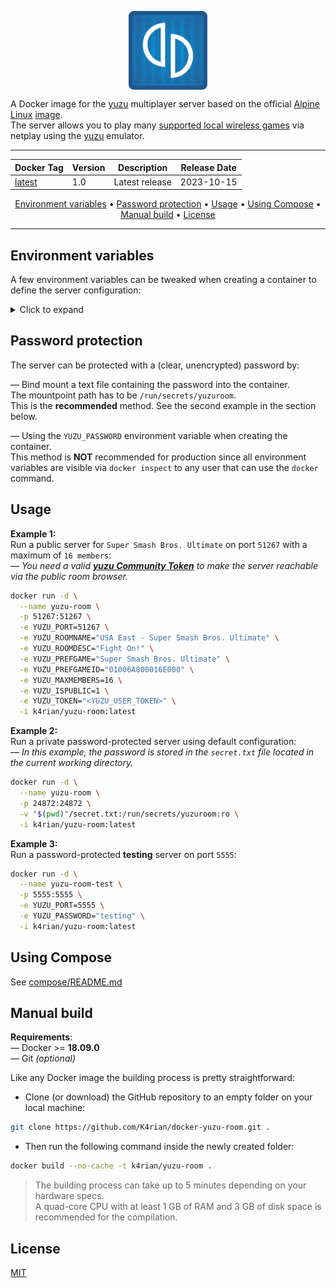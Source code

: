<p align="center">
 <img alt="docker-yuzu-room logo" src="https://raw.githubusercontent.com/K4rian/docker-yuzu-room/assets/icons/logo-docker-yuzu-room.svg" width="25%" align="center">
</p>

A Docker image for the [yuzu][1] multiplayer server based on the official [Alpine Linux][2] [image][3].<br>
The server allows you to play many [supported local wireless games][4] via netplay using the [yuzu][1] emulator.

---
<div align="center">

Docker Tag  | Version | Description    | Release Date
---         | ---     | ---            | ---
[latest][5] | 1.0     | Latest release | 2023-10-15
</div>
<p align="center"><a href="#environment-variables">Environment variables</a> &bull; <a href="#password-protection">Password protection</a> &bull; <a href="#usage">Usage</a> &bull; <a href="#using-compose">Using Compose</a> &bull; <a href="#manual-build">Manual build</a> <!-- &bull; <a href="#see-also">See also</a> --> &bull; <a href="#license">License</a></p>

---
## Environment variables
A few environment variables can be tweaked when creating a container to define the server configuration:

<details>
<summary>Click to expand</summary>

Variable          | Default value               | Description 
---               | ---                         | ---
YUZU_BINDADDR     | 0.0.0.0                     | Host to bind to.
YUZU_PORT         | 24872                       | Port to listen on (TCP/UDP).
YUZU_ROOMNAME     | yuzu Room                   | Name of the room.
YUZU_PREFGAME     | Any                         | Name of the preferred game.
YUZU_MAXMEMBERS   | 4                           | Maximum number of members (2-16).
YUZU_BANLISTFILE  | bannedlist.ybl              | File which yuzu will store ban records in.
YUZU_LOGFILE      | yuzu-room.log               | File path to store the logs.
YUZU_ROOMDESC     |                             | (Optional) Description of the room.
YUZU_PREFGAMEID   | 0                           | (Optional) Preferred game title identifier. You can find the Title ID with the game list of yuzu (right-click on a game -> `Properties`).
YUZU_PASSWORD     |                             | (Optional) Room password *(__NOT__ recommended, see the section below)*.
YUZU_ISPUBLIC     | 0                           | (Optional) Make the room public. Valid User Token and Web API URL are required.
YUZU_TOKEN        |                             | (Optional) The yuzu Community user token to use for the room. Required to make the room public.
YUZU_WEBAPIURL    | https://api.yuzu-emu.org    | (Optional) URL to the yuzu Web API. Required to make the room public.
YUZU_ENABLEMODS   | 0                           | (Optional) Grant the yuzu Community Moderators the power to moderate the room.

</details>

## Password protection
The server can be protected with a (clear, unencrypted) password by:  

— Bind mount a text file containing the password into the container.<br>
The mountpoint path has to be `/run/secrets/yuzuroom`.<br>
This is the __recommended__ method. See the second example in the section below.

— Using the `YUZU_PASSWORD` environment variable when creating the container.<br>
This method is __NOT__ recommended for production since all environment variables are visible via `docker inspect` to any user that can use the `docker` command. 

## Usage
__Example 1:__<br>
Run a public server for `Super Smash Bros. Ultimate` on port `51267` with a maximum of `16 members`:<br>
— *You need a valid __[yuzu Community Token][6]__ to make the server reachable via the public room browser.*
```bash
docker run -d \
  --name yuzu-room \
  -p 51267:51267 \
  -e YUZU_PORT=51267 \
  -e YUZU_ROOMNAME="USA East - Super Smash Bros. Ultimate" \
  -e YUZU_ROOMDESC="Fight On!" \
  -e YUZU_PREFGAME="Super Smash Bros. Ultimate" \
  -e YUZU_PREFGAMEID="01006A800016E000" \
  -e YUZU_MAXMEMBERS=16 \
  -e YUZU_ISPUBLIC=1 \
  -e YUZU_TOKEN="<YUZU_USER_TOKEN>" \
  -i k4rian/yuzu-room:latest
```

__Example 2:__<br>
Run a private password-protected server using default configuration:<br>
— *In this example, the password is stored in the `secret.txt` file located in the current working directory.* 
```bash
docker run -d \
  --name yuzu-room \
  -p 24872:24872 \
  -v "$(pwd)"/secret.txt:/run/secrets/yuzuroom:ro \
  -i k4rian/yuzu-room:latest
```

__Example 3:__<br />
Run a password-protected __testing__ server on port `5555`:<br>
```bash
docker run -d \
  --name yuzu-room-test \
  -p 5555:5555 \
  -e YUZU_PORT=5555 \
  -e YUZU_PASSWORD="testing" \
  -i k4rian/yuzu-room:latest
```

## Using Compose
See [compose/README.md][7]

## Manual build
__Requirements__:<br>
— Docker >= __18.09.0__<br>
— Git *(optional)*

Like any Docker image the building process is pretty straightforward: 

- Clone (or download) the GitHub repository to an empty folder on your local machine:
```bash
git clone https://github.com/K4rian/docker-yuzu-room.git .
```

- Then run the following command inside the newly created folder:
```bash
docker build --no-cache -t k4rian/yuzu-room .
```
> The building process can take up to 5 minutes depending on your hardware specs. <br>
> A quad-core CPU with at least 1 GB of RAM and 3 GB of disk space is recommended for the compilation.

<!---
## See also
* __[yuzu-Room Egg](https://github.com/K4rian/)__ — A custom egg of yuzu-Room for the Pterodactyl Panel.
* __[yuzu-Room Template](https://github.com/K4rian/)__ — A custom template of yuzu-Room ready to deploy from the Portainer Web UI.
--->

## License
[MIT][8]

[1]: https://yuzu-emu.org/ "yuzu Project Website"
[2]: https://www.alpinelinux.org/ "Alpine Linux Official Website"
[3]: https://hub.docker.com/_/alpine "Alpine Linux Docker Image"
[4]: https://switcher.co/games/tag/local-wireless/ "List of Switch Local Wireless Games"
[5]: https://github.com/K4rian/docker-yuzu-room/blob/master/Dockerfile "Latest Dockerfile"
[6]: https://yuzu-emu.org/wiki/yuzu-web-service/ "yuzu Web Service Page"
[7]: https://github.com/K4rian/docker-yuzu-room/tree/master/compose "Compose Files"
[8]: https://github.com/K4rian/docker-yuzu-room/blob/master/LICENSE